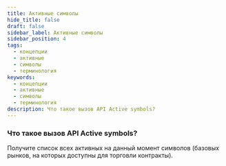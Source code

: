```yaml
---
title: Активные символы
hide_title: false
draft: false
sidebar_label: Активные символы
sidebar_position: 4
tags:
  - концепции
  - активные
  - символы
  - терминология
keywords:
  - концепции
  - активные
  - символы
  - терминология
description: Что такое вызов API Active symbols?
---
```


### Что такое вызов API Active symbols?

Получите список всех активных на данный момент символов (базовых рынков, на которых доступны для торговли контракты).
